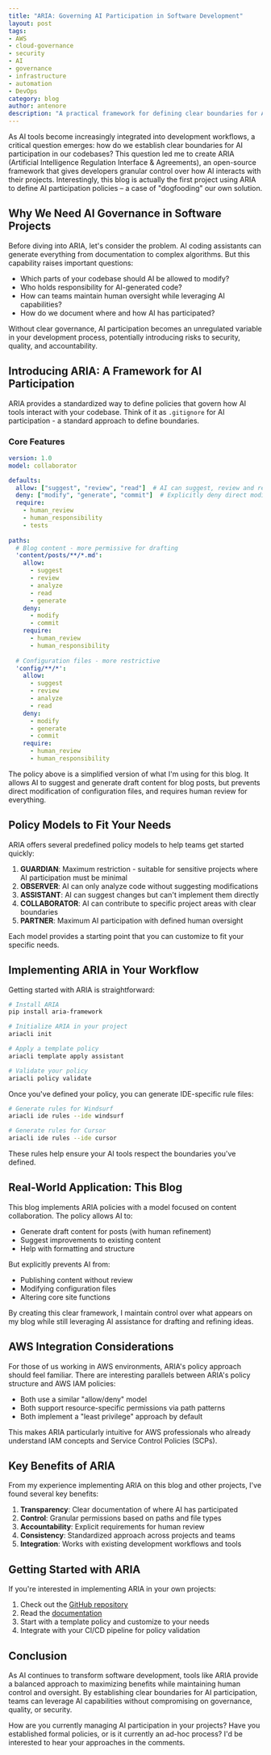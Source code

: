 ```yaml
---
title: "ARIA: Governing AI Participation in Software Development"
layout: post
tags:
- AWS
- cloud-governance
- security
- AI
- governance
- infrastructure
- automation
- DevOps
category: blog
author: antenore
description: "A practical framework for defining clear boundaries for AI assistance in your software projects"
---
```


As AI tools become increasingly integrated into development workflows, a critical question emerges: how do we establish clear boundaries for AI participation in our codebases? This question led me to create ARIA (Artificial Intelligence Regulation Interface & Agreements), an open-source framework that gives developers granular control over how AI interacts with their projects. Interestingly, this blog is actually the first project using ARIA to define AI participation policies – a case of "dogfooding" our own solution.

## Why We Need AI Governance in Software Projects

Before diving into ARIA, let's consider the problem. AI coding assistants can generate everything from documentation to complex algorithms. But this capability raises important questions:

- Which parts of your codebase should AI be allowed to modify?
- Who holds responsibility for AI-generated code?
- How can teams maintain human oversight while leveraging AI capabilities?
- How do we document where and how AI has participated?

Without clear governance, AI participation becomes an unregulated variable in your development process, potentially introducing risks to security, quality, and accountability.

## Introducing ARIA: A Framework for AI Participation

ARIA provides a standardized way to define policies that govern how AI tools interact with your codebase. Think of it as `.gitignore` for AI participation - a standard approach to define boundaries.

### Core Features

```yaml
version: 1.0
model: collaborator

defaults:
  allow: ["suggest", "review", "read"]  # AI can suggest, review and read by default
  deny: ["modify", "generate", "commit"]  # Explicitly deny direct modifications
  require:
    - human_review
    - human_responsibility
    - tests
    
paths:
  # Blog content - more permissive for drafting
  'content/posts/**/*.md':
    allow: 
      - suggest
      - review
      - analyze
      - read
      - generate
    deny:
      - modify
      - commit
    require:
      - human_review
      - human_responsibility
      
  # Configuration files - more restrictive
  'config/**/*':
    allow:
      - suggest
      - review
      - analyze
      - read
    deny:
      - modify
      - generate
      - commit
    require:
      - human_review
      - human_responsibility
```

The policy above is a simplified version of what I'm using for this blog. It allows AI to suggest and generate draft content for blog posts, but prevents direct modification of configuration files, and requires human review for everything.

## Policy Models to Fit Your Needs

ARIA offers several predefined policy models to help teams get started quickly:

1. **GUARDIAN**: Maximum restriction - suitable for sensitive projects where AI participation must be minimal
2. **OBSERVER**: AI can only analyze code without suggesting modifications
3. **ASSISTANT**: AI can suggest changes but can't implement them directly
4. **COLLABORATOR**: AI can contribute to specific project areas with clear boundaries
5. **PARTNER**: Maximum AI participation with defined human oversight

Each model provides a starting point that you can customize to fit your specific needs.

## Implementing ARIA in Your Workflow

Getting started with ARIA is straightforward:

```bash
# Install ARIA
pip install aria-framework

# Initialize ARIA in your project
ariacli init

# Apply a template policy
ariacli template apply assistant

# Validate your policy
ariacli policy validate
```

Once you've defined your policy, you can generate IDE-specific rule files:

```bash
# Generate rules for Windsurf
ariacli ide rules --ide windsurf

# Generate rules for Cursor
ariacli ide rules --ide cursor
```

These rules help ensure your AI tools respect the boundaries you've defined.

## Real-World Application: This Blog

This blog implements ARIA policies with a model focused on content collaboration. The policy allows AI to:

- Generate draft content for posts (with human refinement)
- Suggest improvements to existing content
- Help with formatting and structure

But explicitly prevents AI from:

- Publishing content without review
- Modifying configuration files
- Altering core site functions

By creating this clear framework, I maintain control over what appears on my blog while still leveraging AI assistance for drafting and refining ideas.

## AWS Integration Considerations

For those of us working in AWS environments, ARIA's policy approach should feel familiar. There are interesting parallels between ARIA's policy structure and AWS IAM policies:

- Both use a similar "allow/deny" model
- Both support resource-specific permissions via path patterns
- Both implement a "least privilege" approach by default

This makes ARIA particularly intuitive for AWS professionals who already understand IAM concepts and Service Control Policies (SCPs).

## Key Benefits of ARIA

From my experience implementing ARIA on this blog and other projects, I've found several key benefits:

1. **Transparency**: Clear documentation of where AI has participated
2. **Control**: Granular permissions based on paths and file types
3. **Accountability**: Explicit requirements for human review
4. **Consistency**: Standardized approach across projects and teams
5. **Integration**: Works with existing development workflows and tools

## Getting Started with ARIA

If you're interested in implementing ARIA in your own projects:

1. Check out the [GitHub repository](https://github.com/antenore/ARIA)
2. Read the [documentation](https://github.com/antenore/ARIA/blob/main/docs/index.md)
3. Start with a template policy and customize to your needs
4. Integrate with your CI/CD pipeline for policy validation

## Conclusion

As AI continues to transform software development, tools like ARIA provide a balanced approach to maximizing benefits while maintaining human control and oversight. By establishing clear boundaries for AI participation, teams can leverage AI capabilities without compromising on governance, quality, or security.

How are you currently managing AI participation in your projects? Have you established formal policies, or is it currently an ad-hoc process? I'd be interested to hear your approaches in the comments.